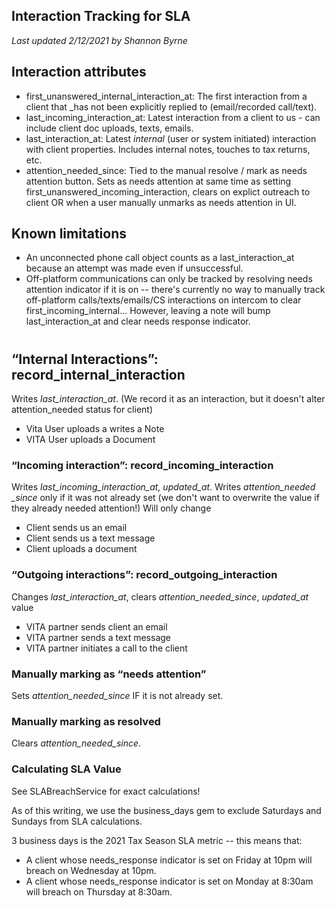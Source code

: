 ## Interaction Tracking for SLA
*Last updated 2/12/2021 by Shannon Byrne*

## Interaction attributes

- first_unanswered_internal_interaction_at: The first interaction from a client that _has not been explicitly replied to (email/recorded call/text).
- last_incoming_interaction_at: Latest interaction from a client to us - can include client doc uploads, texts, emails.
- last_interaction_at: Latest _internal_ (user or system initiated) interaction with client properties. Includes internal notes, touches to tax returns, etc.
- attention_needed_since: Tied to the manual resolve / mark as needs attention button. Sets as needs attention at same time as setting first_unanswered_incoming_interaction, clears on explict outreach to client OR when a user manually unmarks as needs attention in UI.

## Known limitations

- An unconnected phone call object counts as a last_interaction_at because an attempt was made even if unsuccessful.
- Off-platform communications can only be tracked by resolving needs attention indicator if it is on -- there's currently no way to manually track off-platform calls/texts/emails/CS interactions on intercom to clear first_incoming_internal... However, leaving a note will bump last_interaction_at and clear needs response indicator.
#
## “Internal Interactions”: record_internal_interaction
Writes *last_interaction_at*. (We record it as an interaction, but it doesn't alter attention_needed status for client)

- Vita User uploads a writes a Note
- VITA User uploads a Document

### “Incoming interaction”: record_incoming_interaction
Writes *last_incoming_interaction_at, updated_at*.
Writes *attention_needed _since* only if it was not already set (we don't want to overwrite the value if they already needed attention!)
Will only change 
- Client sends us an email
- Client sends us a text message
- Client uploads a document

### “Outgoing interactions”: record_outgoing_interaction
Changes *last_interaction_at*, clears *attention_needed_since*, *updated_at* value
- VITA partner sends client an email
- VITA partner sends a text message
- VITA partner initiates a call to the client

### Manually marking as “needs attention”
Sets *attention_needed_since* IF it is not already set.


### Manually marking as resolved
Clears *attention_needed_since*.


### Calculating SLA Value

See SLABreachService for exact calculations!

As of this writing, we use the business_days gem to exclude Saturdays and Sundays from SLA calculations.

3 business days is the 2021 Tax Season SLA metric -- this means that:

- A client whose needs_response indicator is set on Friday at 10pm will breach on Wednesday at 10pm.
- A client whose needs_response indicator is set on Monday at 8:30am will breach on Thursday at 8:30am.
